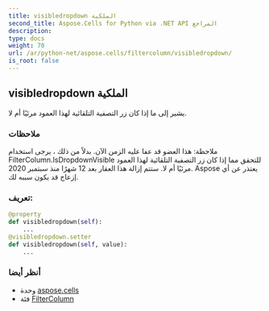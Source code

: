 ```yaml
---
title: visibledropdown الملكية
second_title: Aspose.Cells for Python via .NET API المراجع
description:
type: docs
weight: 70
url: /ar/python-net/aspose.cells/filtercolumn/visibledropdown/
is_root: false
---
```

##  visibledropdown الملكية

يشير إلى ما إذا كان زر التصفية التلقائية لهذا العمود مرئيًا أم لا.

###  ملاحظات

 ملاحظة: هذا العضو قد عفا عليه الزمن الآن.
بدلاً من ذلك ، يرجى استخدام FilterColumn.IsDropdownVisible للتحقق مما إذا كان زر التصفية التلقائية لهذا العمود مرئيًا أم لا.
 ستتم إزالة هذا العقار بعد 12 شهرًا منذ سبتمبر 2020.
Aspose يعتذر عن أي إزعاج قد يكون سببه لك.
###  تعريف:
```python
@property
def visibledropdown(self):
    ...
@visibledropdown.setter
def visibledropdown(self, value):
    ...
```

###  أنظر أيضا
* وحدة [aspose.cells](../../)
* فئة [FilterColumn](/cells/ar/python-net/aspose.cells/filtercolumn)
